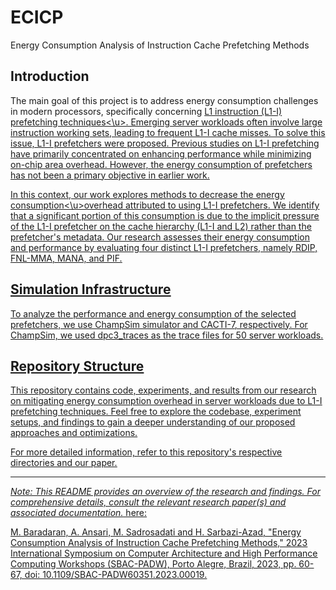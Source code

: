 # ECICP
Energy Consumption Analysis of Instruction Cache Prefetching Methods

## Introduction

The main goal of this project is to address energy consumption challenges in modern processors, specifically concerning <u>L1 instruction (L1-I) prefetching techniques<\u>. Emerging server workloads often involve large instruction working sets, leading to frequent L1-I cache misses. To solve this issue, L1-I prefetchers were proposed. Previous studies on L1-I prefetching have primarily concentrated on enhancing performance while minimizing on-chip area overhead. However, the energy consumption of prefetchers has not been a primary objective in earlier work.

In this context, our work explores methods to <u>decrease the energy consumption<\u>overhead attributed to using L1-I prefetchers. We identify that a significant portion of this consumption is due to the implicit pressure of the L1-I prefetcher on the cache hierarchy (L1-I and L2) rather than the prefetcher's metadata. Our research assesses their energy consumption and performance by evaluating four distinct L1-I prefetchers, namely RDIP, FNL-MMA, MANA, and PIF.

## Simulation Infrastructure

To analyze the performance and energy consumption of the selected prefetchers, we use [ChampSim](https://github.com/ChampSim/ChampSim) simulator and [CACTI-7](https://dl.acm.org/doi/10.1145/3085572), respectively. For ChampSim, we used dpc3_traces as the trace files for 50 server workloads.

## Repository Structure

This repository contains code, experiments, and results from our research on mitigating energy consumption overhead in server workloads due to L1-I prefetching techniques. Feel free to explore the codebase, experiment setups, and findings to gain a deeper understanding of our proposed approaches and optimizations.

For more detailed information, refer to this repository's respective directories and our [paper](https://ieeexplore.ieee.org/abstract/document/10306038).

---

*Note: This README provides an overview of the research and findings. For comprehensive details, consult the relevant research paper(s) and associated documentation.*
[here:](https://ieeexplore.ieee.org/abstract/document/10306038)

M. Baradaran, A. Ansari, M. Sadrosadati and H. Sarbazi-Azad, "Energy Consumption Analysis of Instruction Cache Prefetching Methods," 2023 International Symposium on Computer Architecture and High Performance Computing Workshops (SBAC-PADW), Porto Alegre, Brazil, 2023, pp. 60-67, doi: 10.1109/SBAC-PADW60351.2023.00019.
